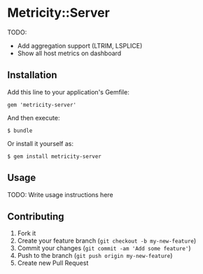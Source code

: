 # Metricity::Server

TODO:

- Add aggregation support (LTRIM, LSPLICE)
- Show all host metrics on dashboard

## Installation

Add this line to your application's Gemfile:

    gem 'metricity-server'

And then execute:

    $ bundle

Or install it yourself as:

    $ gem install metricity-server

## Usage

TODO: Write usage instructions here

## Contributing

1. Fork it
2. Create your feature branch (`git checkout -b my-new-feature`)
3. Commit your changes (`git commit -am 'Add some feature'`)
4. Push to the branch (`git push origin my-new-feature`)
5. Create new Pull Request
